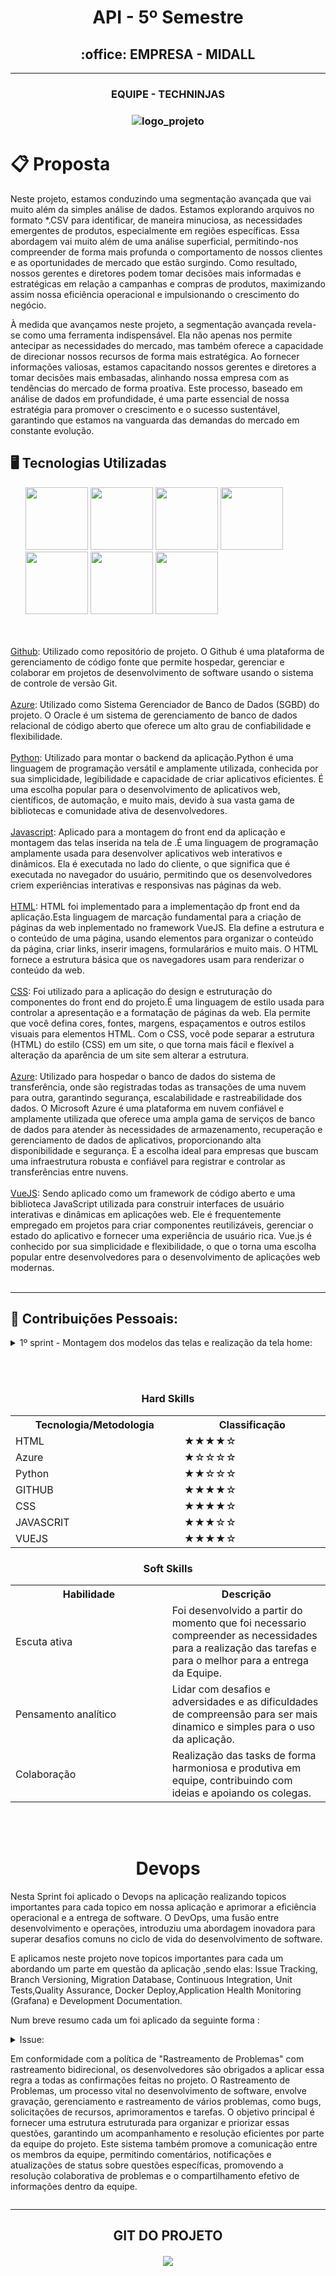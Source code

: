 <h1 align="center"> API - 5º Semestre</h1>
<h2 align="center">:office: EMPRESA - MIDALL </h2>


----------------------------------------------------------------------------------------------------------------------------------------------------------------------------------
<h3 align="center"> 
 EQUIPE - TECHNINJAS
<h3 align="center"> 

![logo_projeto](https://github.com/Orlandi-a11/PortifolioFatecApi/blob/main/IMG/logo-techNinjass.png)



# :clipboard: Proposta
Neste projeto, estamos conduzindo uma segmentação avançada que vai muito além da simples análise de dados. Estamos explorando arquivos no formato *.CSV para identificar, de maneira minuciosa, as necessidades emergentes de produtos, especialmente em regiões específicas. Essa abordagem vai muito além de uma análise superficial, permitindo-nos compreender de forma mais profunda o comportamento de nossos clientes e as oportunidades de mercado que estão surgindo. Como resultado, nossos gerentes e diretores podem tomar decisões mais informadas e estratégicas em relação a campanhas e compras de produtos, maximizando assim nossa eficiência operacional e impulsionando o crescimento do negócio.

À medida que avançamos neste projeto, a segmentação avançada revela-se como uma ferramenta indispensável. Ela não apenas nos permite antecipar as necessidades do mercado, mas também oferece a capacidade de direcionar nossos recursos de forma mais estratégica. Ao fornecer informações valiosas, estamos capacitando nossos gerentes e diretores a tomar decisões mais embasadas, alinhando nossa empresa com as tendências do mercado de forma proativa. Este processo, baseado em análise de dados em profundidade, é uma parte essencial de nossa estratégia para promover o crescimento e o sucesso sustentável, garantindo que estamos na vanguarda das demandas do mercado em constante evolução.

## :desktop_computer: Tecnologias Utilizadas
<ul>
<img src="https://raw.githubusercontent.com/devicons/devicon/1119b9f84c0290e0f0b38982099a2bd027a48bf1/icons/github/github-original-wordmark.svg" width="100"    height="100" />	
<img src="https://raw.githubusercontent.com/devicons/devicon/1119b9f84c0290e0f0b38982099a2bd027a48bf1/icons/python/python-plain-wordmark.svg" width="100" height="100" />
<img src="https://raw.githubusercontent.com/devicons/devicon/master/icons/javascript/javascript-plain.svg" width="100" height="100" />
<img src="https://raw.githubusercontent.com/devicons/devicon/master/icons/html5/html5-original.svg" width="100" height="100" />
<img src="https://raw.githubusercontent.com/devicons/devicon/master/icons/css3/css3-original.svg" width="100" height="100" />
<img src="https://raw.githubusercontent.com/devicons/devicon/master/icons/vuejs/vuejs-original.svg" width="100" height="100" />
<img src="https://raw.githubusercontent.com/devicons/devicon/master/icons/azure/azure-original.svg" width="100" height="100" />

</ul>
 <br></br>
 <a href="https://github.com">Github</a>: Utilizado como repositório de projeto. O Github é uma plataforma de gerenciamento de código fonte que permite hospedar, gerenciar e colaborar em projetos de desenvolvimento de software usando o sistema de controle de versão Git.
<br></br>
<a href="https://www.oracle.com/br/">Azure</a>: Utilizado como Sistema Gerenciador de Banco de Dados (SGBD) do projeto. O Oracle  é um sistema de gerenciamento de banco de dados relacional de código aberto que oferece um alto grau de confiabilidade e flexibilidade.
<br></br>
<a href="https://www.python.org">Python</a>: Utilizado para montar o backend da aplicação.Python é uma linguagem de programação versátil e amplamente utilizada, conhecida por sua simplicidade, legibilidade e capacidade de criar aplicativos eficientes. É uma escolha popular para o desenvolvimento de aplicativos web, científicos, de automação, e muito mais, devido à sua vasta gama de bibliotecas e comunidade ativa de desenvolvedores.
<br></br>
<a href="https://developer.mozilla.org/en-US/docs/Web/JavaScript">Javascript</a>: Aplicado para a montagem do front end da aplicação e montagem das telas inserida na tela de .É uma linguagem de programação amplamente usada para desenvolver aplicativos web interativos e dinâmicos. Ela é executada no lado do cliente, o que significa que é executada no navegador do usuário, permitindo que os desenvolvedores criem experiências interativas e responsivas nas páginas da web.
<br></br>
<a href="https://developer.mozilla.org/en-US/docs/Web/HTML">HTML</a>: HTML foi implementado para a implementação dp front end da aplicação.Esta linguagem de marcação fundamental para a criação de páginas da web inplementado no framework VueJS. Ela define a estrutura e o conteúdo de uma página, usando elementos para organizar o conteúdo da página, criar links, inserir imagens, formularários e muito mais. O HTML fornece a estrutura básica que os navegadores usam para renderizar o conteúdo da web.
<br></br>
<a href="https://developer.mozilla.org/en-US/docs/Web/CSS">CSS</a>: Foi utilizado para a aplicação do design e estruturação do componentes do front end do projeto.É uma linguagem de estilo usada para controlar a apresentação e a formatação de páginas da web. Ela permite que você defina cores, fontes, margens, espaçamentos e outros estilos visuais para elementos HTML. Com o CSS, você pode separar a estrutura (HTML) do estilo (CSS) em um site, o que torna mais fácil e flexível a alteração da aparência de um site sem alterar a estrutura. 
<br></br>
<a href="https://azure.microsoft.com">Azure</a>: Utilizado para hospedar o banco de dados do sistema de transferência, onde são registradas todas as transações de uma nuvem para outra, garantindo segurança, escalabilidade e rastreabilidade dos dados. O Microsoft Azure é uma plataforma em nuvem confiável e amplamente utilizada que oferece uma ampla gama de serviços de banco de dados para atender às necessidades de armazenamento, recuperação e gerenciamento de dados de aplicativos, proporcionando alta disponibilidade e segurança. É a escolha ideal para empresas que buscam uma infraestrutura robusta e confiável para registrar e controlar as transferências entre nuvens.
<br></br>
<a href="https://vuejs.org">VueJS</a>: Sendo aplicado como um framework de código aberto e uma biblioteca JavaScript utilizada para construir interfaces de usuário interativas e dinâmicas em aplicações web. Ele é frequentemente empregado em projetos para criar componentes reutilizáveis, gerenciar o estado do aplicativo e fornecer uma experiência de usuário rica. Vue.js é conhecido por sua simplicidade e flexibilidade, o que o torna uma escolha popular entre desenvolvedores para o desenvolvimento de aplicações web modernas.
<br></br>

-------------------------------------------------------------------------------------------------------------------------------------------------------------

 ## :dart: Contribuições Pessoais: 


<details>
<summary> 1º sprint - Montagem dos modelos das telas e realização da tela home: </summary>
  
- Tarefa de montagem das telas realizada no figma e inicio do projeto com a tela home no vue.js;

2° Sprint - Criação da tela de configuração do google drive para a azure:
- Realizada a criação das telas visual para conectar a nuvem do driver para realização da transferencia da azure;

3° Sprint - Ajuste na tela de configuração e inserção do modal :
- Ajuste da tela de configuração do projeto e inserção do modal na tela de configuração da azure e drive;

4° Sprint - Ajuste da tela de parametro de tempo:
- E como sprint final realizei os ajustes de tempo e minuto para a transferencia de dados do projeto;

</details>

  
</details>


<br></br>

<h3 align="center"> Hard Skills </h3>
  <table align="center">
    <tr>
      <th width="300px">Tecnologia/Metodologia</th>
      <th width="300px">Classificação</th>
    </tr>
    <tr>
      <td>HTML</td>
      <td>★★★★☆</td>
    </tr>
    <tr>
      <td>Azure</td>
      <td>★☆☆☆☆</td>
    </tr>	
    <tr>
      <td>Python</td>
      <td>★★☆☆☆</td>
    </tr>
    <tr>
      <td>GITHUB</td>
      <td>★★★★☆</td>
    </tr>
     <tr>
      <td>CSS</td>
      <td>★★★★☆</td>
    </tr>
      <tr>
      <td>JAVASCRIT</td>
      <td>★★★☆☆</td>
    </tr>
 <tr>
      <td>VUEJS</td>
      <td>★★★★☆</td>
    </tr>


  </table>

 <h3 align="center">Soft Skills</h3>
  <table align="center">
    <tr>
      <th width="300px">Habilidade</th>
      <th width="300px">Descrição</th>
    </tr>
    <tr>
      <td>Escuta ativa</td>
      <td>Foi desenvolvido a partir do momento que foi necessario compreender as necessidades para a realização das tarefas e para o melhor para a entrega da Equipe.</td>
    </tr>
    <tr>
      <td>Pensamento analítico</td>
      <td>Lidar com desafios e adversidades e as dificuldades de compreensão para ser mais dinamico e simples para o uso da aplicação.</td>
    </tr>
    <tr>
      <td>Colaboração</td>
      <td>Realização das tasks de forma harmoniosa e produtiva em equipe, contribuindo com ideias e apoiando os colegas.</td>
  </table>


<br></br>
<h1 align="center"> Devops</h1>

Nesta Sprint foi aplicado o Devops na aplicação realizando topicos importantes para cada topico em nossa aplicação e aprimorar a eficiência operacional e a entrega de software. O DevOps, uma fusão entre desenvolvimento e operações, introduziu uma abordagem inovadora para superar desafios comuns no ciclo de vida do desenvolvimento de software.

E aplicamos neste projeto nove topicos importantes para cada um abordando um parte em questão da aplicação ,sendo elas: Issue Tracking, Branch Versioning, Migration Database, Continuous Integration, Unit Tests,Quality Assurance, Docker Deploy,Application Health Monitoring (Grafana) e Development Documentation.

Num breve resumo cada um foi aplicado da seguinte forma :

<details>
<summary> Issue: 
 
 Em conformidade com a política de "Rastreamento de Problemas" com rastreamento bidirecional, os desenvolvedores são obrigados a aplicar essa regra a todas as confirmações feitas no projeto. O Rastreamento de Problemas, um processo vital no desenvolvimento de software, envolve gravação, gerenciamento e rastreamento de vários problemas, como bugs, solicitações de recursos, aprimoramentos e tarefas. O objetivo principal é fornecer uma estrutura estruturada para organizar e priorizar essas questões, garantindo um acompanhamento e resolução eficientes por parte da equipe do projeto. Este sistema  também promove a comunicação entre os membros da equipe, permitindo comentários, notificações e atualizações de status sobre questões específicas, promovendo a resolução colaborativa de problemas e o compartilhamento efetivo de informações dentro da equipe.</summary>













</summary>
</details>

----------------------------------------------------------------------------------------------------------------------------------------------------------------------------------

<h2 align="center"> GIT DO PROJETO</h2>

<h5 align="center"><a href="https://github.com/TechNinjass"><img src="https://img.shields.io/badge/GitHub-Repositório Projeto-181717?style=for-the-badge&logo=github"></a>
</h5>


